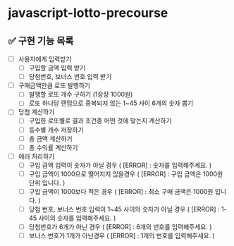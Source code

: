 # javascript-lotto-precourse

## ✅ 구현 기능 목록

- [ ] 사용자에게 입력받기
  - [ ] 구입할 금액 입력 받기
  - [ ] 당첨번호, 보너스 번호 입력 받기
- [ ] 구매금액만큼 로또 발행하기
  - [ ] 발행할 로또 개수 구하기 (1장장 1000원)
  - [ ] 로또 하나당 랜덤으로 중복되지 않는 1~45 사이 6개의 숫자 뽑기
- [ ] 당첨 계산하기
  - [ ] 구입한 로또별로 결과 조건중 어떤 것에 맞는지 계산하기
  - [ ] 등수별 개수 저장하기
  - [ ] 총 금액 계산하기
  - [ ] 총 수익률 계산하기
- [ ] 에러 처리하기
  - [ ] 구입 금액 입력이 숫자가 아닐 경우 ( [ERROR] : 숫자를 입력해주세요. )
  - [ ] 구입 금액이 1000으로 떨어지지 읺을경우 ( [ERROR] : 구입 금액은 1000원 단위 입니다. )
  - [ ] 구입 금액이 1000보다 적은 경우 ( [ERROR] : 최소 구매 금액은 1000원 입니다. )
  - [ ] 당첨 번호, 보너스 번호 입력이 1~45 사이의 숫자가 아닐 경우 ( [ERROR] : 1-45 사이의 숫자를 입력해주세요. )
  - [ ] 당첨번호가 6개가 아닌 경우 ( [ERROR] : 6개의 번호를 입력해주세요. )
  - [ ] 보너스 번호가 1개가 아닌경우 ( [ERROR] : 1개의 번호를 입력해주세요. )
